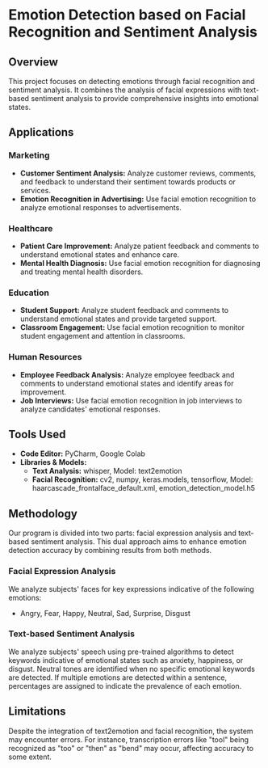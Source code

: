 # Emotion Detection based on Facial Recognition and Sentiment Analysis

## Overview

This project focuses on detecting emotions through facial recognition and sentiment analysis. It combines the analysis of facial expressions with text-based sentiment analysis to provide comprehensive insights into emotional states.

## Applications

### Marketing
- **Customer Sentiment Analysis:** Analyze customer reviews, comments, and feedback to understand their sentiment towards products or services.
- **Emotion Recognition in Advertising:** Use facial emotion recognition to analyze emotional responses to advertisements.

### Healthcare
- **Patient Care Improvement:** Analyze patient feedback and comments to understand emotional states and enhance care.
- **Mental Health Diagnosis:** Use facial emotion recognition for diagnosing and treating mental health disorders.

### Education
- **Student Support:** Analyze student feedback and comments to understand emotional states and provide targeted support.
- **Classroom Engagement:** Use facial emotion recognition to monitor student engagement and attention in classrooms.

### Human Resources
- **Employee Feedback Analysis:** Analyze employee feedback and comments to understand emotional states and identify areas for improvement.
- **Job Interviews:** Use facial emotion recognition in job interviews to analyze candidates' emotional responses.

## Tools Used

- **Code Editor:** PyCharm, Google Colab
- **Libraries & Models:**
  - **Text Analysis:** whisper, Model: text2emotion
  - **Facial Recognition:** cv2, numpy, keras.models, tensorflow, Model: haarcascade_frontalface_default.xml, emotion_detection_model.h5

## Methodology

Our program is divided into two parts: facial expression analysis and text-based sentiment analysis. This dual approach aims to enhance emotion detection accuracy by combining results from both methods.

### Facial Expression Analysis
We analyze subjects' faces for key expressions indicative of the following emotions:
- Angry, Fear, Happy, Neutral, Sad, Surprise, Disgust

### Text-based Sentiment Analysis
We analyze subjects' speech using pre-trained algorithms to detect keywords indicative of emotional states such as anxiety, happiness, or disgust. Neutral tones are identified when no specific emotional keywords are detected. If multiple emotions are detected within a sentence, percentages are assigned to indicate the prevalence of each emotion.

## Limitations

Despite the integration of text2emotion and facial recognition, the system may encounter errors. For instance, transcription errors like "tool" being recognized as "too" or "then" as "bend" may occur, affecting accuracy to some extent.
